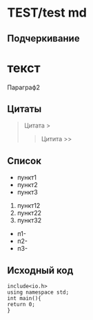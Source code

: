 # TEST/test md
## Подчеркивание
текст
======
Параграф2
## Цитаты

>Цитата >
>> Цитита >>
## Список
* пункт1
* пункт2
* пункт3

1. пункт12
2. пункт22
3. пункт32

+ п1-
+ п2-
+ п3-

## Исходный код

    include<io.h>
    using namespace std;
    int main(){
    return 0;
    }

